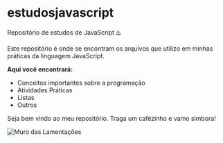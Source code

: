 # estudosjavascript
Repositório de estudos de JavaScript :hotsprings:

Este repositório é onde se encontram os arquivos que utilizo em minhas práticas da linguagem JavaScript.

**Aqui você encontrará:**

<ul>
<li>Conceitos importantes sobre a programação</li>
<li>Atividades Práticas</li>
<li>Listas</li>
<li>Outros</li>
</ul>

Seja bem vindo ao meu repositório. Traga um cafézinho e vamo simbora!

![Muro das Lamentações](https://2img.net/h/i264.photobucket.com/albums/ii178/Hades_Chapter_V2/23/23_135.jpg)

